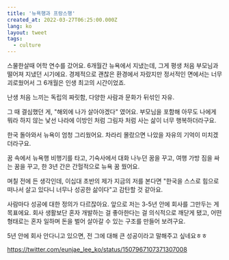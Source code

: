 ```yaml
---
title: '뉴욕행과 프랑스행'
created_at: 2022-03-27T06:25:00.000Z
lang: ko
layout: tweet
tags:
  - culture
---
```


스물한살때 어학 연수를 갔어요. 6개월간 뉴욕에서 지냈는데, 그게 평생 처음 부모님과 떨어져 지냈던 시기에요. 경제적으로 괜찮은 환경에서 자랐지만 정서적인 면에서는 너무 괴로웠어서 그 6개월은 인생 최고의 시간이었죠.

난생 처음 느끼는 독립의 짜릿함, 다양한 사람과 문화가 뒤섞인 자유.

그 때 결심했던 게, "해외에 나가 살아야겠다" 였어요. 부모님을 포함해 아무도 나에게 뭐라 하지 않는 낯선 나라에 이방인 처럼 그림자 처럼 사는 삶이 너무 행복하더라구요.

한국 돌아와서 뉴욕이 엄청 그리웠어요. 차라리 몰랐으면 나았을 자유의 기억이 미치겠더라구요.

꿈 속에서 뉴욕행 비행기를 타고,
기숙사에서 대화 나누던 꿈을 꾸고,
여행 가방 짐을 싸는 꿈을 꾸고,
한 3년 간은 간헐적으로 뉴욕 꿈 꿨어요.

며칠 전에 든 생각인데, 이십대 초반의 제가 지금의 저를 본다면 "한국을 스스로 힘으로 떠나서 살고 있다니 너무나 성공한 삶이다"고 감탄할 것 같아요.

사람마다 성공에 대한 정의가 다르잖아요. 앞으로 저는 3-5년 안에 회사를 그만두는 게 목표에요. 회사 생활보단 혼자 개발하는 걸 좋아한다는 걸 의식적으로 깨닫게 됐고, 어떤 형태로는 혼자 일하며 돈을 벌어 살아갈 수 있는 구조를 만들어 보려구요.

5년 안에 회사 안다니고 있으면, 전 그에 대해 큰 성공이라고 말해주고 싶네요ㅎㅎ

https://twitter.com/eunjae_lee_ko/status/1507967107371307008
